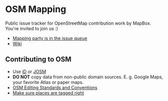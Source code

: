 # OSM Mapping

Public issue tracker for OpenStreetMap contribution work by MapBox. You're invited to join us :)

- [Mapping party is in the issue queue](https://github.com/mapbox/mapping/issues)
- [Wiki](https://github.com/mapbox/mapping/wiki)

## Contributing to OSM

- Use [iD](http://ideditor.com) or [JOSM](http://josm.openstreetmap.de/)
- **DO NOT** copy data from non-public domain sources. E. g. Google Maps, your favorite Atlas or paper maps.
- [OSM Editing Standards and Conventions](http://wiki.openstreetmap.org/wiki/Editing_Standards_and_Conventions)
- [Make sure places are tagged right](https://github.com/mapbox/mapping/wiki/Tagging-Places)
